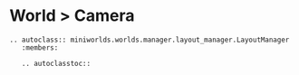 # World > Camera


```{eval-rst}
.. autoclass:: miniworlds.worlds.manager.layout_manager.LayoutManager
   :members:

   .. autoclasstoc::
```


